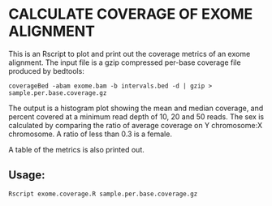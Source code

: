 # CALCULATE COVERAGE OF EXOME ALIGNMENT

This is an Rscript to plot and print out the coverage metrics of an exome alignment.
The input file is a gzip compressed per-base coverage file produced by bedtools:

`coverageBed -abam exome.bam -b intervals.bed -d | gzip > sample.per.base.coverage.gz`

The output is a histogram plot showing the mean and median coverage, and percent covered at a minimum read depth of 10, 20 and 50 reads.
The sex is calculated by comparing the ratio of average coverage on Y chromosome:X chromosome. A ratio of less than 0.3 is a female.



A table of the metrics is also printed out.

## Usage:

`Rscript exome.coverage.R sample.per.base.coverage.gz`
